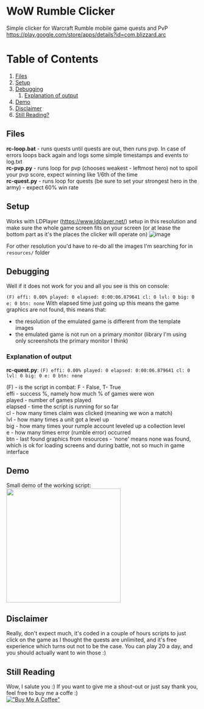 

# WoW Rumble Clicker
Simple clicker for Warcraft Rumble mobile game quests and PvP  
https://play.google.com/store/apps/details?id=com.blizzard.arc


# Table of Contents  
1. [Files](#Files)
2. [Setup](#Setup)
3. [Debugging](#Debugging)
   1. [Explanation of output](#Explanation-of-output)
4. [Demo](#Demo)
5. [Disclaimer](#Disclaimer)
6. [Still Reading?](#Still-Reading)

## Files

**rc-loop.bat** - runs quests until quests are out, then runs pvp. In case of errors loops back again and logs some simple timestamps and events to log.txt  
**rc-pvp.py** - runs loop for pvp (chooses weakest - leftmost hero) not to spoil your pvp score, expect winning like 1/6th of the time  
**rc-quest.py** - runs loop for quests (be sure to set your strongest hero in the army) - expect 60% win rate  

## Setup
Works with LDPlayer (https://www.ldplayer.net/) setup in this resolution and make sure the whole game screen fits on your screen (or at lease the bottom part as it's the places the clicker will operate on)
![image](https://github.com/bigos81/wow-rumble-clicker/assets/1384214/640c0a0c-71ef-43a3-8dd7-5cbc63550c63)

For other resolution you'd have to re-do all the images I'm searching for in `resources/` folder

## Debugging
Well if it does not work for you and all you see is this on console:

`(F) effi: 0.00% played: 0 elapsed: 0:00:06.879641 cl: 0 lvl: 0 big: 0 e: 0 btn: none`
With elapsed time just going up this means the game graphics are not found, this means that:
- the resolution of the emulated game is different from the template images
- the emulated game is not run on a primary monitor (library I'm using only screenshots the primary monitor I think)

### Explanation of output
**rc-quest.py**: `(F) effi: 0.00% played: 0 elapsed: 0:00:06.879641 cl: 0 lvl: 0 big: 0 e: 0 btn: none`

(F) - is the script in combat: F - False, T- True  
effi - success %, namely how much % of games were won  
played - number of games played  
elapsed - time the script is running for so far  
cl - how many times claim was clicked (meaning we won a match)  
lvl - how many times a unit got a level up  
big - how many times your rumple account leveled up a collection level  
e - how many times error (rumble error) occurred  
btn - last found graphics from resources - 'none' means none was found, which is ok for loading screens and during battle, not so much in game interface  


## Demo
Small demo of the working script:  
<a href="https://imgur.com/JtSDwgD"><img src="https://imgur.com/JtSDwgD.gif" style="height: 300px"/></a>

## Disclaimer
Really, don't expect much, it's coded in a couple of hours scripts to just click on the game as I thought the quests are
unlimited, and it's free experience which turns out not to be the case. You can play 20 a day, and you should actually
want to win those :)

## Still Reading
Wow, I salute you :) If you want to give me a shout-out or just say thank you, feel free to buy me a coffe :)  
[!["Buy Me A Coffee"](https://www.buymeacoffee.com/assets/img/custom_images/black_img.png)](https://www.buymeacoffee.com/bigos81)
